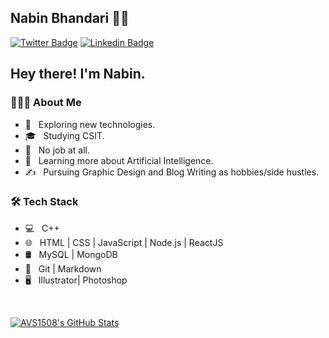 ## Nabin Bhandari 👨‍💻

[![Twitter Badge](https://img.shields.io/badge/-Nabin-1ca0f1?style=flat-square&logo=twitter&logoColor=white&link=https://twitter.com/nabin)]() 
[![Linkedin Badge](https://img.shields.io/badge/-Nabin-blue?style=flat-square&logo=Linkedin&logoColor=white&link=https://www.linkedin.com/in/nabin/)]() 


<h2> Hey there! I'm Nabin.</h2>

<h3> 👨🏻‍💻 About Me </h3>

- 🤔 &nbsp; Exploring new technologies.
- 🎓 &nbsp; Studying CSIT.
- 💼 &nbsp; No job at all.
- 🌱 &nbsp; Learning more about Artificial Intelligence.
- ✍️ &nbsp; Pursuing Graphic Design and Blog Writing as hobbies/side hustles.

<h3>🛠 Tech Stack</h3>

- 💻 &nbsp;  C++ 
- 🌐 &nbsp; HTML | CSS | JavaScript | Node.js | ReactJS
- 🛢 &nbsp; MySQL | MongoDB
- 🔧 &nbsp; Git | Markdown 
- 🖥 &nbsp; Illustrator| Photoshop 

<br/>

[![AVS1508's GitHub Stats](https://github-readme-stats.vercel.app/api?username=Nabiin&show_icons=true)](https://github.com/Nabiin)


<!--
**Nabiin/Nabiin** is a ✨ _special_ ✨ repository because its `README.md` (this file) appears on your GitHub profile.

Here are some ideas to get you started:

- 🔭 I’m currently working on ...
- 🌱 I’m currently learning ...
- 👯 I’m looking to collaborate on ...
- 🤔 I’m looking for help with ...
- 💬 Ask me about ...
- 📫 How to reach me: ...
- 😄 Pronouns: ...
- ⚡ Fun fact: ...
-->

